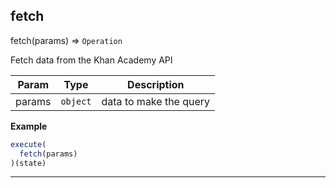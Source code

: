 ## fetch

fetch(params) ⇒ <code>Operation</code>

Fetch data from the Khan Academy API


| Param | Type | Description |
| --- | --- | --- |
| params | <code>object</code> | data to make the query |

**Example**  
```js
execute(
  fetch(params)
)(state)
```

* * *

